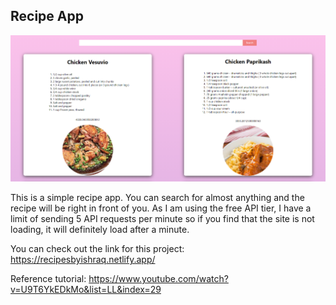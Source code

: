 ## Recipe App

![Preview](images/Capture.PNG?raw=true)

This is a simple recipe app. You can search for almost anything and the recipe will be right in front of you.
As I am using the free API tier, I have a limit of sending 5 API requests per minute so if you find that the site is not loading, it will definitely load after a minute.

You can check out the link for this project: https://recipesbyishraq.netlify.app/

Reference tutorial: https://www.youtube.com/watch?v=U9T6YkEDkMo&list=LL&index=29
